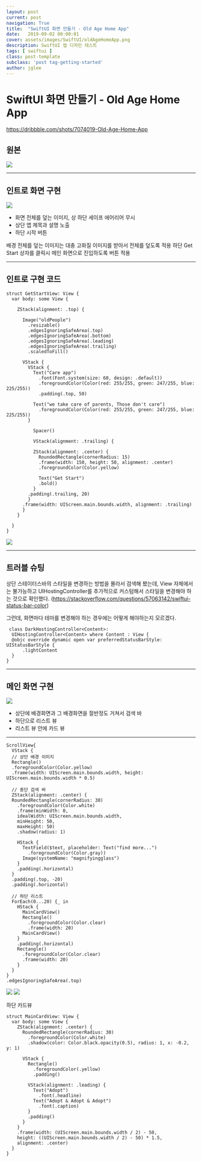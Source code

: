 ```yaml
---
layout: post
current: post
navigation: True
title:  "SwiftUI 화면 만들기 - Old Age Home App"
date:   2019-09-02 00:00:01
cover: assets/images/SwiftUI/oldAgeHomeApp.png
description: SwiftUI 앱 디자인 테스트
tags: [ swiftui ]
class: post-template
subclass: 'post tag-getting-started'
author: jglee
---
```


# SwiftUI 화면 만들기 - Old Age Home App


https://dribbble.com/shots/7074019-Old-Age-Home-App



##  원본
![](https://paper-attachments.dropbox.com/s_0C5B5B0D688EBF9B5C8128D090AEE98920DCD8C81B9D089DF1E9F05DFF470BDD_1567387551103_image.png)

----------
##  인트로 화면 구현


![](https://paper-attachments.dropbox.com/s_0C5B5B0D688EBF9B5C8128D090AEE98920DCD8C81B9D089DF1E9F05DFF470BDD_1567387614121_image.png)





-  화면 전체를 덮는 이미지, 상 하단 세이프 에어리어 무시
-  상단 앱 제목과 설명 노출
-  하단 시작 버튼

 배경 전체를 덮는 이미지는 대충 고화질 이미지를 받아서 전체를 덮도록 적용
 하단 Get Start 상자를 클릭시 메인 화면으로 진입하도록 버튼 적용













----------
## 인트로 구현 코드
    struct GetStartView: View {
      var body: some View {

        ZStack(alignment: .top) {

          Image("oldPeople")
            .resizable()
            .edgesIgnoringSafeArea(.top)
            .edgesIgnoringSafeArea(.bottom)
            .edgesIgnoringSafeArea(.leading)
            .edgesIgnoringSafeArea(.trailing)
            .scaledToFill()

          VStack {
            VStack {
              Text("Care app")
                .font(Font.system(size: 60, design: .default))
                .foregroundColor(Color(red: 255/255, green: 247/255, blue: 225/255))
                .padding(.top, 50)

              Text("we take care of parents, Those don't care")
                .foregroundColor(Color(red: 255/255, green: 247/255, blue: 225/255))
            }

              Spacer()

              VStack(alignment: .trailing) {

              ZStack(alignment: .center) {
                RoundedRectangle(cornerRadius: 15)
                .frame(width: 150, height: 50, alignment: .center)
                .foregroundColor(Color.yellow)

                Text("Get Start")
                .bold()
              }
            .padding(.trailing, 20)
            }
          .frame(width: UIScreen.main.bounds.width, alignment: .trailing)
          }
        }

      }
    }
![](https://paper-attachments.dropbox.com/s_0C5B5B0D688EBF9B5C8128D090AEE98920DCD8C81B9D089DF1E9F05DFF470BDD_1567392051507_image.png)

----------
## 트러블 슈팅

 상단 스테이터스바의 스타일을 변경하는 방법을 몰라서 검색해 봤는데, View 자체에서는 불가능하고 UIHostingController를 추가적으로 커스텀해서 스타일을 변경해야 하는 것으로 확인했다.
 (https://stackoverflow.com/questions/57063142/swiftui-status-bar-color)

 그런데, 화면마다 테마를 변경해야 하는 경우에는 어떻게 해야하는지 모르겠다.


     class DarkHostingController<Content>:
      UIHostingController<Content> where Content : View {
      @objc override dynamic open var preferredStatusBarStyle: UIStatusBarStyle {
          .lightContent
      }
    }


----------
## 메인 화면 구현
![](https://paper-attachments.dropbox.com/s_0C5B5B0D688EBF9B5C8128D090AEE98920DCD8C81B9D089DF1E9F05DFF470BDD_1567406850296_image.png)




- 상단에 배경화면과 그 배경화면을 절반정도 거쳐서 검색 바
- 하단으로 리스트 뷰
- 리스트 뷰 안에 카드 뷰

















----------


    ScrollView{
      VStack {
      // 상단 배경 이미지
      Rectangle()
      .foregroundColor(Color.yellow)
      .frame(width: UIScreen.main.bounds.width, height: UIScreen.main.bounds.width * 0.5)

      // 중단 검색 바
      ZStack(alignment: .center) {
      RoundedRectangle(cornerRadius: 30)
        .foregroundColor(Color.white)
        .frame(minWidth: 0,
        idealWidth: UIScreen.main.bounds.width,
        minHeight: 50,
        maxHeight: 50)
        .shadow(radius: 1)

        HStack {
          TextField($text, placeholder: Text("find more...")
            .foregroundColor(Color.gray))
          Image(systemName: "magnifyingglass")
        }
        .padding(.horizontal)
      }
      .padding(.top, -20)
      .padding(.horizontal)

      // 하단 리스트
      ForEach(0...20) {_ in
        HStack {
          MainCardView()
          Rectangle()
            .foregroundColor(Color.clear)
            .frame(width: 20)
          MainCardView()
        }
        .padding(.horizontal)
        Rectangle()
          .foregroundColor(Color.clear)
          .frame(width: 20)
        }
      }
    }
    .edgesIgnoringSafeArea(.top)


![](https://paper-attachments.dropbox.com/s_0C5B5B0D688EBF9B5C8128D090AEE98920DCD8C81B9D089DF1E9F05DFF470BDD_1567409965475_image.png)
![](https://paper-attachments.dropbox.com/s_0C5B5B0D688EBF9B5C8128D090AEE98920DCD8C81B9D089DF1E9F05DFF470BDD_1567409979122_image.png)


 하단 카드뷰

    struct MainCardView: View {
      var body: some View {
        ZStack(alignment: .center) {
          RoundedRectangle(cornerRadius: 30)
            .foregroundColor(Color.white)
            .shadow(color: Color.black.opacity(0.5), radius: 1, x: -0.2, y: 1)

          VStack {
            Rectangle()
              .foregroundColor(.yellow)
              .padding()

            VStack(alignment: .leading) {
              Text("Adopt")
                .font(.headline)
              Text("Adopt & Adopt & Adopt")
                .font(.caption)
            }
            .padding()
          }
        }
        .frame(width: (UIScreen.main.bounds.width / 2) - 50,
        height: ((UIScreen.main.bounds.width / 2) - 50) * 1.5,
        alignment: .center)
      }
    }
